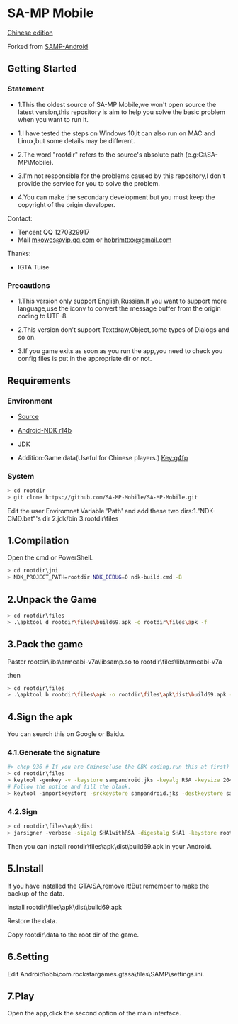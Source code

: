 # SA-MP Mobile

[Chinese edition](https://github.com/SA-MP-Mobile/SA-MP-Mobile/README-CN.MD)

Forked from [SAMP-Android](https://github.com/y-kalcor/SA-MP-Android "SAMP-Android")

## Getting Started

### Statement

- 1.This the oldest source of SA-MP Mobile,we won't open source the latest version,this repository is aim to help you solve the basic problem when you want to run it.

- 1.I have tested the steps on Windows 10,it can also run on MAC and Linux,but some details may be different.

- 2.The word "rootdir" refers to the source's absolute path (e.g:C:\SA-MP\Mobile).

- 3.I'm not responsible for the problems caused by this repository,I don't provide the service for you to solve the problem.

- 4.You can make the secondary development but you must keep the copyright of the origin developer.

Contact:

- Tencent QQ 1270329917
- Mail mkowes@vip.qq.com or hobrimttxx@gmail.com

Thanks:

- IGTA Tuise

### Precautions

- 1.This version only support English,Russian.If you want to support more language,use the iconv to convert the message buffer from the origin coding to UTF-8.

- 2.This version don't support Textdraw,Object,some types of Dialogs and so on.

- 3.If you game exits as soon as you run the app,you need to check you config files is put in the appropriate dir or not.

## Requirements

### Environment

- [Source](https://github.com/Hobr/SA-MP-Android/archive/master.zip)
- [Android-NDK r14b](https://developer.android.com/ndk/downloads/older_releases.html)
- [JDK](https://www.oracle.com/technetwork/java/javase/downloads/jdk8-downloads-2133151.html)

- Addition:Game data(Useful for Chinese players.) [Key:g4fp](https://pan.baidu.com/s/1hzLMiT-mOsRTtZxjH8eUzQ)

### System

```bash
> cd rootdir
> git clone https://github.com/SA-MP-Mobile/SA-MP-Mobile.git
```

Edit the user Enviromnet Variable 'Path' and add these two dirs:1."NDK-CMD.bat"'s dir 2.jdk/bin 3.rootdir\files

## 1.Compilation

Open the cmd or PowerShell.

```bash
> cd rootdir\jni
> NDK_PROJECT_PATH=rootdir NDK_DEBUG=0 ndk-build.cmd -B
```

## 2.Unpack the Game

```bash
> cd rootdir\files
> .\apktool d rootdir\files\build69.apk -o rootdir\files\apk -f
```

## 3.Pack the game

Paster rootdir\libs\armeabi-v7a\libsamp.so to rootdir\files\lib\armeabi-v7a

then

```bash
> cd rootdir\files
> .\apktool b rootdir\files\apk -o rootdir\files\apk\dist\build69.apk -f
```

## 4.Sign the apk

You can search this on Google or Baidu.

### 4.1.Generate the signature

```bash
#> chcp 936 # If you are Chinese(use the GBK coding,run this at first)
> cd rootdir\files
> keytool -genkey -v -keystore sampandroid.jks -keyalg RSA -keysize 2048 -validity 10000 -alias sampandroid
# Follow the notice and fill the blank.
> keytool -importkeystore -srckeystore sampandroid.jks -destkeystore sampandroid.jks -deststoretype pkcs12
```

### 4.2.Sign

```bash
> cd rootdir\files\apk\dist
> jarsigner -verbose -sigalg SHA1withRSA -digestalg SHA1 -keystore rootdir\files\sampandroid.jks build69.apk sampandroid
```

Then you can install rootdir\files\apk\dist\build69.apk in your Android.

## 5.Install

If you have installed the GTA:SA,remove it!But remember to make the backup of the data.

Install rootdir\files\apk\dist\build69.apk

Restore the data.

Copy rootdir\data to the root dir of the game.

## 6.Setting

Edit Android\obb\com.rockstargames.gtasa\files\SAMP\settings.ini.

## 7.Play

Open the app,click the second option of the main interface.
